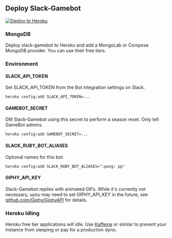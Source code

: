 ## Deploy Slack-Gamebot

[![Deploy to Heroku](https://www.herokucdn.com/deploy/button.png)](https://heroku.com/deploy?template=https://github.com/dblock/slack-gamebot)

### MongoDB

Deploy slack-gamebot to Heroku and add a MongoLab or Compose MongoDB provider. You can use their free tiers.

### Environment

#### SLACK_API_TOKEN

Set SLACK_API_TOKEN from the Bot integration settings on Slack.

```
heroku config:add SLACK_API_TOKEN=...
```

#### GAMEBOT_SECRET

DM Slack-Gamebot using this secret to perform a season reset. Only tell GameBot admins.

```
heroku config:add GAMEBOT_SECRET=...
```

#### SLACK_RUBY_BOT_ALIASES

Optional names for this bot.

```
heroku config:add SLACK_RUBY_BOT_ALIASES=":pong: pp"
```

#### GIPHY_API_KEY

Slack-Gamebot replies with animated GIFs. While it's currently not necessary, uyou may need to set GIPHY_API_KEY in the future, see [github.com/Giphy/GiphyAPI](https://github.com/Giphy/GiphyAPI) for details.

### Heroku Idling

Heroku free tier applications will idle. Use [Kaffeine](https://kaffeine.herokuapp.com/#!) or similar to prevent your instance from sleeping or pay for a production dyno.


